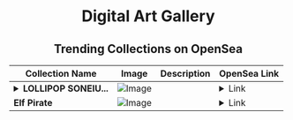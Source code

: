 <div align="center">

# Digital Art Gallery

## Trending Collections on OpenSea

| Collection Name                       | Image                                                                                     | Description                       | OpenSea Link                                                                                          |
|---------------------------------------|-------------------------------------------------------------------------------------------|-----------------------------------|--------------------------------------------------------------------------------------------------------|
| **<details><summary>LOLLIPOP SONEIU...</summary>LOLLIPOP SONEIUM</details>** | ![Image](https://i.seadn.io/s/raw/files/01a81e711e48bd47dfb64716386e02b7.jpg?w=500&auto=format?w=200&auto=format) |  | <details><summary>Link</summary>[LOLLIPOP SONEIUM](https://opensea.io/collection/lollipop-soneium)</details> |
| **Elf Pirate** | ![Image](https://i.seadn.io/s/raw/files/9fd1e71f0348565dce393f6370a95776.jpg?w=500&auto=format?w=200&auto=format) |  | <details><summary>Link</summary>[Elf Pirate](https://opensea.io/collection/elf-pirate)</details> |

</div>